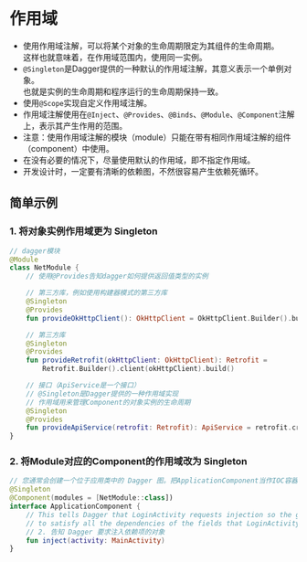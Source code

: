 # 作用域

- 使用作用域注解，可以将某个对象的生命周期限定为其组件的生命周期。  
    这样也就意味着，在作用域范围内，使用同一实例。
- `@Singleton`是Dagger提供的一种默认的作用域注解，其意义表示一个单例对象。  
    也就是实例的生命周期和程序运行的生命周期保持一致。
- 使用`@Scope`实现自定义作用域注解。
- 作用域注解使用在`@Inject`、`@Provides`、`@Binds`、`@Module`、`@Component`注解上，表示其产生作用的范围。
- 注意：使用作用域注解的模块（module）只能在带有相同作用域注解的组件（component）中使用。
- 在没有必要的情况下，尽量使用默认的作用域，即不指定作用域。
- 开发设计时，一定要有清晰的依赖图，不然很容易产生依赖死循环。

## 简单示例

### 1. 将对象实例作用域更为 Singleton

```kotlin
// dagger模块
@Module
class NetModule {
    // 使用@Provides告知dagger如何提供返回值类型的实例

    // 第三方库，例如使用构建器模式的第三方库
    @Singleton
    @Provides
    fun provideOkHttpClient(): OkHttpClient = OkHttpClient.Builder().build()

    // 第三方库
    @Singleton
    @Provides
    fun provideRetrofit(okHttpClient: OkHttpClient): Retrofit =
        Retrofit.Builder().client(okHttpClient).build()

    // 接口（ApiService是一个接口）
    // @Singleton是Dagger提供的一种作用域实现
    // 作用域用来管理Component的对象实例的生命周期
    @Singleton
    @Provides
    fun provideApiService(retrofit: Retrofit): ApiService = retrofit.create(ApiService::class.java)
}
```

### 2. 将Module对应的Component的作用域改为 Singleton

```kotlin
// 您通常会创建一个位于应用类中的 Dagger 图。把ApplicationComponent当作IOC容器，
@Singleton
@Component(modules = [NetModule::class])
interface ApplicationComponent {
    // This tells Dagger that LoginActivity requests injection so the graph needs
    // to satisfy all the dependencies of the fields that LoginActivity is requesting.
    // 2. 告知 Dagger 要求注入依赖项的对象
    fun inject(activity: MainActivity)
}
```
